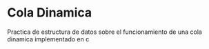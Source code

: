 # Cola Dinamica


Practica de estructura de datos sobre el funcionamiento de una cola dinamica implementado en c
